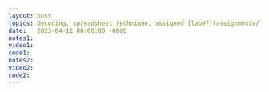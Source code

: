 ```yaml
---
layout: post
topics: Decoding, spreadsheet technique, assigned [lab07](assignments/lab07.html)
date:   2023-04-11 08:00:00 -0800
notes1: 
video1: 
code1:
notes2: 
video2: 
code2: 
---
```

